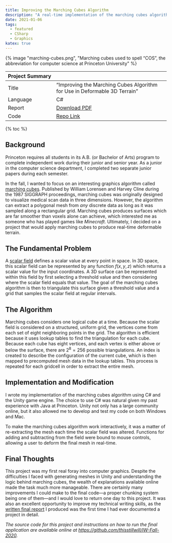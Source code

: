 ```yaml
---
title: Improving the Marching Cubes Algorithm
description: "A real-time implementation of the marching cubes algorithm for my fall junior paper at Princeton University."
date: 2021-01-06
tags:
  - featured
  - CSharp
  - Graphics
katex: true
---
```


{% image "marching-cubes.png", "Marching cubes used to spell “COS”, the abbreviation for computer science at Princeton University" %}

| Project&nbsp;Summary |                                                                           |
| -------------------- | ------------------------------------------------------------------------- |
| Title                | “Improving the Marching Cubes Algorithm for Use in Deformable 3D Terrain” |
| Language             | C#                                                                        |
| Report               | [Download PDF](marching-cubes-report.pdf)                                 |
| Code                 | [Repo Link](https://github.com/thisstillwill/IW-Fall-2020)                |

{% toc %}

## Background

Princeton requires all students in its A.B. (or Bachelor of Arts) program to complete independent work during their junior and senior year. As a junior in the computer science department, I completed two separate junior papers during each semester.

In the fall, I wanted to focus on an interesting graphics algorithm called [marching cubes](https://en.wikipedia.org/wiki/Marching_cubes). Published by William Lorensen and Harvey Cline during the 1987 SIGGRAPH proceedings, marching cubes was originally designed to visualize medical scan data in three dimensions. However, the algorithm can extract a polygonal mesh from _any_ discrete data as long as it was sampled along a rectangular grid. Marching cubes produces surfaces which are far smoother than voxels alone can achieve, which interested me as someone who has played games like _Minecraft_. Ultimately, I decided on a project that would apply marching cubes to produce real-time deformable terrain.

## The Fundamental Problem

A [scalar field](https://en.wikipedia.org/wiki/Scalar_field) defines a scalar value at every point in space. In 3D space, this scalar field can be represented by any function $f(x,y,z)$ which returns a scalar value for the input coordinates. A 3D surface can be represented within this field by first selecting a threshold value and then considering where the scalar field equals that value. The goal of the marching cubes algorithm is then to triangulate this surface given a threshold value and a grid that samples the scalar field at regular intervals.

## The Algorithm

Marching cubes considers one logical cube at a time. Because the scalar field is considered on a structured, uniform grid, the vertices come from each set of eight neighboring points in the grid. The algorithm is efficient because it uses lookup tables to find the triangulation for each cube. Because each cube has eight vertices, and each vertex is either above or below the surface, there are $2^8 = 256$ possible triangulations. An index is created to describe the configuration of the current cube, which is then mapped to precomputed mesh data in the lookup tables. This process is repeated for each gridcell in order to extract the entire mesh.

## Implementation and Modification

I wrote my implementation of the marching cubes algorithm using C# and the Unity game engine. The choice to use C# was natural given my past experience with Java at Princeton. Unity not only has a large community online, but it also allowed me to develop and test my code on both Windows and Mac.

To make the marching cubes algorithm work interactively, it was a matter of re-extracting the mesh each time the scalar field was altered. Functions for adding and subtracting from the field were bound to mouse controls, allowing a user to deform the final mesh in real-time.

## Final Thoughts

This project was my first real foray into computer graphics. Despite the difficulties I faced with generating meshes in Unity and understanding the logic behind marching cubes, the wealth of explanations available online made the task much more manageable. There are certainly many improvements I could make to the final code—a proper chunking system being one of them—and I would love to return one day to this project. It was also an excellent opportunity to improve my technical writing skills, as the [written final report](marching-cubes-report.pdf) I produced was the first time I had ever documented a project in detail.

_The source code for this project and instructions on how to run the final application are available online at <https://github.com/thisstillwill/IW-Fall-2020>._
